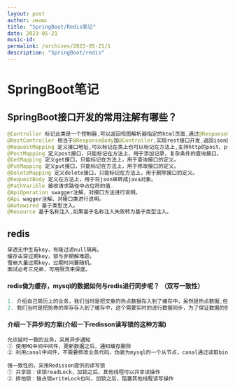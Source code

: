 ```yaml
---
layout: post
author: ᴢʜᴀɴɢ
title: "SpringBoot/Redis笔记"
date: 2023-05-21
music-id: 
permalink: /archives/2023-05-21/1
description: "SpringBoot/redis"
---
```


# SpringBoot笔记
## SpringBoot接口开发的常用注解有哪些？
```java
@Controller 标记此类是一个控制器,可以返回视图解析器指定的html页面,通过@ResponseBody可以将结果返回ison、 xml数据。
@RestController 相当于@ResponseBody加@Controller,实现rest接口开发,返回ison数据,不能返回html页面。
@RequestMapping 定义接口地址,可以标记在类上也可以标记在方法上,支持http的post、put、 get等方法。
@PostMapping 定义post接口，只能标记在方法上，用于添加记录，复杂条件的查询接口。
@GetMapping 定义get接口，只能标记在方法上，用于查询接口的定义。
@PutMapping 定义put接口，只能标记在方法上，用于修改接口的定义。
@DeleteMapping 定义delete接口，只能标记在方法上，用于删除接口的定义。
@RequestBody 定义在方法上，用于将json串转成java对象。
@PathVarible 接收请求路径中占位符的值.
@ApiOperation swagger注解，对接口方法进行说明。
@Api wagger注解，对接口类进行说明。
@Autowired 基于类型注入。
@Resource 基于名称注入,如果基于名称注入失败转为基于类型注入。
```
## redis
```java
穿透无中生有key，布隆过滤null隔离。
缓存击穿过期key，锁与非期解难题。
雪崩大量过期key，过期时间要随机。
面试必考三兄弟，可用限流来保底。
```
#### redis做为缓存，mysql的数据如何与redis进行同步呢？ （双写一致性）
```java
1. 介绍自己简历上的业务，我们当时是把文章的热点数据存入到了缓存中，虽然是热点数据,但是实时要求性并没有那么高，所以，我们当时采用的是异步的方案同步的数据
2. 我们当时是把抢券的库存存入到了缓存中，这个需要实时的进行数据同步，为了保证数据的强一致,我们当时采用的是redisson提供的读写锁来保证数据的同步
```
#### 介绍一下异步的方案(介绍一下redisson读写锁的这种方案)
```java
允许延时一致的业务，采用异步通知
① 使用MQ中间中间件，更新数据之后，通知缓存删除
② 利用canal中间件，不需要修改业务代码，伪装为mysql的一个从节点，canal通过读取binlog数据更新缓存
        
强一致性的，采用Redisson提供的读写锁
① 共享锁：读锁readLock，加锁之后，其他线程可以共享读操作
② 排他锁：独占锁writeLock也叫，加锁之后，阻塞其他线程读写操作
```